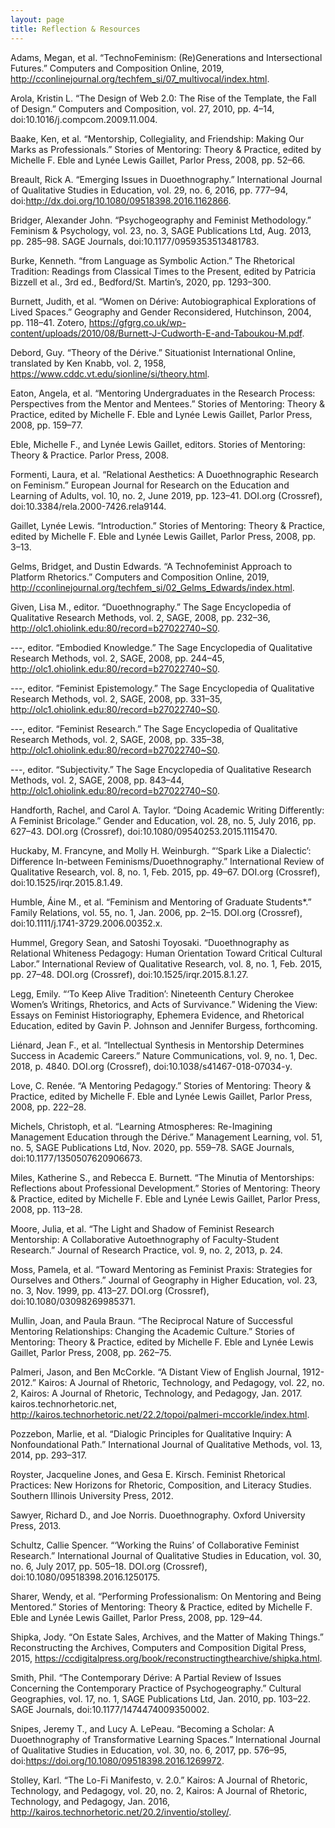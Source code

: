 ```yaml
---
layout: page
title: Reflection & Resources
---
```



Adams, Megan, et al. “TechnoFeminism: (Re)Generations and Intersectional Futures.” Computers and Composition Online, 2019, http://cconlinejournal.org/techfem_si/07_multivocal/index.html.

Arola, Kristin L. “The Design of Web 2.0: The Rise of the Template, the Fall of Design.” Computers and Composition, vol. 27, 2010, pp. 4–14, doi:10.1016/j.compcom.2009.11.004.

Baake, Ken, et al. “Mentorship, Collegiality, and Friendship: Making Our Marks as Professionals.” Stories of Mentoring: Theory & Practice, edited by Michelle F. Eble and Lynée Lewis Gaillet, Parlor Press, 2008, pp. 52–66.

Breault, Rick A. “Emerging Issues in Duoethnography.” International Journal of Qualitative Studies in Education, vol. 29, no. 6, 2016, pp. 777–94, doi:http://dx.doi.org/10.1080/09518398.2016.1162866.

Bridger, Alexander John. “Psychogeography and Feminist Methodology.” Feminism & Psychology, vol. 23, no. 3, SAGE Publications Ltd, Aug. 2013, pp. 285–98. SAGE Journals, doi:10.1177/0959353513481783.

Burke, Kenneth. “from Language as Symbolic Action.” The Rhetorical Tradition: Readings from Classical Times to the Present, edited by Patricia Bizzell et al., 3rd ed., Bedford/St. Martin’s, 2020, pp. 1293–300.

Burnett, Judith, et al. “Women on Dérive: Autobiographical Explorations of Lived Spaces.” Geography and Gender Reconsidered, Hutchinson, 2004, pp. 118–41. Zotero, https://gfgrg.co.uk/wp-content/uploads/2010/08/Burnett-J-Cudworth-E-and-Taboukou-M.pdf.

Debord, Guy. “Theory of the Dérive.” Situationist International Online, translated by Ken Knabb, vol. 2, 1958, https://www.cddc.vt.edu/sionline/si/theory.html.

Eaton, Angela, et al. “Mentoring Undergraduates in the Research Process: Perspectives from the Mentor and Mentees.” Stories of Mentoring: Theory & Practice, edited by Michelle F. Eble and Lynée Lewis Gaillet, Parlor Press, 2008, pp. 159–77.

Eble, Michelle F., and Lynée Lewis Gaillet, editors. Stories of Mentoring: Theory & Practice. Parlor Press, 2008.

Formenti, Laura, et al. “Relational Aesthetics: A Duoethnographic Research on Feminism.” European Journal for Research on the Education and Learning of Adults, vol. 10, no. 2, June 2019, pp. 123–41. DOI.org (Crossref), doi:10.3384/rela.2000-7426.rela9144.

Gaillet, Lynée Lewis. “Introduction.” Stories of Mentoring: Theory & Practice, edited by Michelle F. Eble and Lynée Lewis Gaillet, Parlor Press, 2008, pp. 3–13.

Gelms, Bridget, and Dustin Edwards. “A Technofeminist Approach to Platform Rhetorics.” Computers and Composition Online, 2019, http://cconlinejournal.org/techfem_si/02_Gelms_Edwards/index.html.

Given, Lisa M., editor. “Duoethnography.” The Sage Encyclopedia of Qualitative Research Methods, vol. 2, SAGE, 2008, pp. 232–36, http://olc1.ohiolink.edu:80/record=b27022740~S0.

---, editor. “Embodied Knowledge.” The Sage Encyclopedia of Qualitative Research Methods, vol. 2, SAGE, 2008, pp. 244–45, http://olc1.ohiolink.edu:80/record=b27022740~S0.

---, editor. “Feminist Epistemology.” The Sage Encyclopedia of Qualitative Research Methods, vol. 2, SAGE, 2008, pp. 331–35, http://olc1.ohiolink.edu:80/record=b27022740~S0.

---, editor. “Feminist Research.” The Sage Encyclopedia of Qualitative Research Methods, vol. 2, SAGE, 2008, pp. 335–38, http://olc1.ohiolink.edu:80/record=b27022740~S0.

---, editor. “Subjectivity.” The Sage Encyclopedia of Qualitative Research Methods, vol. 2, SAGE, 2008, pp. 843–44, http://olc1.ohiolink.edu:80/record=b27022740~S0.

Handforth, Rachel, and Carol A. Taylor. “Doing Academic Writing Differently: A Feminist Bricolage.” Gender and Education, vol. 28, no. 5, July 2016, pp. 627–43. DOI.org (Crossref), doi:10.1080/09540253.2015.1115470.

Huckaby, M. Francyne, and Molly H. Weinburgh. “‘Spark Like a Dialectic’: Difference In-between Feminisms/Duoethnography.” International Review of Qualitative Research, vol. 8, no. 1, Feb. 2015, pp. 49–67. DOI.org (Crossref), doi:10.1525/irqr.2015.8.1.49.

Humble, Áine M., et al. “Feminism and Mentoring of Graduate Students*.” Family Relations, vol. 55, no. 1, Jan. 2006, pp. 2–15. DOI.org (Crossref), doi:10.1111/j.1741-3729.2006.00352.x.

Hummel, Gregory Sean, and Satoshi Toyosaki. “Duoethnography as Relational Whiteness Pedagogy: Human Orientation Toward Critical Cultural Labor.” International Review of Qualitative Research, vol. 8, no. 1, Feb. 2015, pp. 27–48. DOI.org (Crossref), doi:10.1525/irqr.2015.8.1.27.

Legg, Emily. “‘To Keep Alive Tradition’: Nineteenth Century Cherokee Women’s Writings, Rhetorics, and Acts of Survivance.” Widening the View: Essays on Feminist Historiography, Ephemera Evidence, and Rhetorical Education, edited by Gavin P. Johnson and Jennifer Burgess, forthcoming.

Liénard, Jean F., et al. “Intellectual Synthesis in Mentorship Determines Success in Academic Careers.” Nature Communications, vol. 9, no. 1, Dec. 2018, p. 4840. DOI.org (Crossref), doi:10.1038/s41467-018-07034-y.

Love, C. Renée. “A Mentoring Pedagogy.” Stories of Mentoring: Theory & Practice, edited by Michelle F. Eble and Lynée Lewis Gaillet, Parlor Press, 2008, pp. 222–28.

Michels, Christoph, et al. “Learning Atmospheres: Re-Imagining Management Education through the Dérive.” Management Learning, vol. 51, no. 5, SAGE Publications Ltd, Nov. 2020, pp. 559–78. SAGE Journals, doi:10.1177/1350507620906673.

Miles, Katherine S., and Rebecca E. Burnett. “The Minutia of Mentorships: Reflections about Professional Development.” Stories of Mentoring: Theory & Practice, edited by Michelle F. Eble and Lynée Lewis Gaillet, Parlor Press, 2008, pp. 113–28.

Moore, Julia, et al. “The Light and Shadow of Feminist Research Mentorship: A Collaborative Autoethnography of Faculty-Student Research.” Journal of Research Practice, vol. 9, no. 2, 2013, p. 24.

Moss, Pamela, et al. “Toward Mentoring as Feminist Praxis: Strategies for Ourselves and Others.” Journal of Geography in Higher Education, vol. 23, no. 3, Nov. 1999, pp. 413–27. DOI.org (Crossref), doi:10.1080/03098269985371.

Mullin, Joan, and Paula Braun. “The Reciprocal Nature of Successful Mentoring Relationships: Changing the Academic Culture.” Stories of Mentoring: Theory & Practice, edited by Michelle F. Eble and Lynée Lewis Gaillet, Parlor Press, 2008, pp. 262–75.

Palmeri, Jason, and Ben McCorkle. “A Distant View of English Journal, 1912-2012.” Kairos: A Journal of Rhetoric, Technology, and Pedagogy, vol. 22, no. 2, Kairos: A Journal of Rhetoric, Technology, and Pedagogy, Jan. 2017. kairos.technorhetoric.net, http://kairos.technorhetoric.net/22.2/topoi/palmeri-mccorkle/index.html.

Pozzebon, Marlie, et al. “Dialogic Principles for Qualitative Inquiry: A Nonfoundational Path.” International Journal of Qualitative Methods, vol. 13, 2014, pp. 293–317.

Royster, Jacqueline Jones, and Gesa E. Kirsch. Feminist Rhetorical Practices: New Horizons for Rhetoric, Composition, and Literacy Studies. Southern Illinois University Press, 2012.

Sawyer, Richard D., and Joe Norris. Duoethnography. Oxford University Press, 2013.

Schultz, Callie Spencer. “‘Working the Ruins’ of Collaborative Feminist Research.” International Journal of Qualitative Studies in Education, vol. 30, no. 6, July 2017, pp. 505–18. DOI.org (Crossref), doi:10.1080/09518398.2016.1250175.

Sharer, Wendy, et al. “Performing Professionalism: On Mentoring and Being Mentored.” Stories of Mentoring: Theory & Practice, edited by Michelle F. Eble and Lynée Lewis Gaillet, Parlor Press, 2008, pp. 129–44.

Shipka, Jody. “On Estate Sales, Archives, and the Matter of Making Things.” Reconstructing the Archives, Computers and Composition Digital Press, 2015, https://ccdigitalpress.org/book/reconstructingthearchive/shipka.html.

Smith, Phil. “The Contemporary Dérive: A Partial Review of Issues Concerning the Contemporary Practice of Psychogeography.” Cultural Geographies, vol. 17, no. 1, SAGE Publications Ltd, Jan. 2010, pp. 103–22. SAGE Journals, doi:10.1177/1474474009350002.

Snipes, Jeremy T., and Lucy A. LePeau. “Becoming a Scholar: A Duoethnography of Transformative Learning Spaces.” International Journal of Qualitative Studies in Education, vol. 30, no. 6, 2017, pp. 576–95, doi:https://doi.org/10.1080/09518398.2016.1269972.

Stolley, Karl. “The Lo-Fi Manifesto, v. 2.0.” Kairos: A Journal of Rhetoric, Technology, and Pedagogy, vol. 20, no. 2, Kairos: A Journal of Rhetoric, Technology, and Pedagogy, Jan. 2016, http://kairos.technorhetoric.net/20.2/inventio/stolley/.
